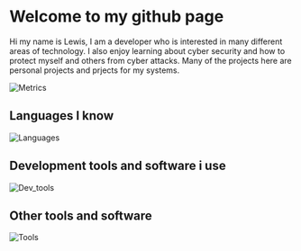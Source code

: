 # Welcome to my github page
Hi my name is Lewis, I am a developer who is interested in many different areas of technology. I also enjoy learning about cyber security and how to protect myself and others from cyber attacks. Many of the projects here are personal projects and prjects for my systems.

![Metrics](https://raw.githubusercontent.com/awesomelewis2007/awesomelewis2007/master/github-metrics.svg)

## Languages I know
![Languages](https://skillicons.dev/icons?i=python,cpp,javascript,nodejs,cs,dotnet,bash,css,html,flask)
## Development tools and software i use
![Dev_tools](https://skillicons.dev/icons?i=git,docker,github,googlecloud,vscode,visualstudio,raspberrypi,linux,powershell,replit)
## Other tools and software
![Tools](https://skillicons.dev/icons?i=blender,ps,pr,ai,xd,figma)
